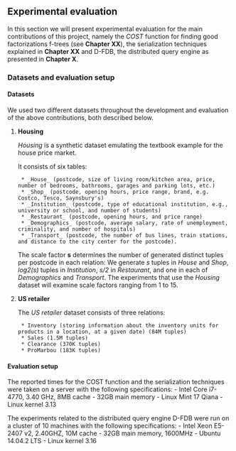## Experimental evaluation

In this section we will present experimental evaluation for the main contributions of this project, namely the _COST_ function for finding good factorizations f-trees (see **Chapter XX**), the serialization techniques explained in **Chapter XX** and D-FDB, the distributed query engine as presented in **Chapter X**.

### Datasets and evaluation setup

#### Datasets

We used two different datasets throughout the development and evaluation of the above contributions, both described below.

1. **Housing**
    
    _Housing_ is a synthetic dataset emulating the textbook example for the house price market. 
    
    It consists of six tables: 
    
        * _House_ (postcode, size of living room/kitchen area, price, number of bedrooms, bathrooms, garages and parking lots, etc.) 
        * _Shop_ (postcode, opening hours, price range, brand, e.g. Costco, Tesco, Saynsbury's)
        * _Institution_ (postcode, type of educational institution, e.g., university or school, and number of students)
        * _Restaurant_ (postcode, opening hours, and price range)
        * _Demographics_ (postcode, average salary, rate of unemployment, criminality, and number of hospitals)
        * _Transport_ (postcode, the number of bus lines, train stations, and distance to the city center for the postcode).

    The scale factor **s** determines the number of generated distinct tuples per postcode in each relation: We generate _s_ tuples in _House_ and _Shop_, _log2(s)_ tuples in _Institution_, _s/2_ in _Restaurant_, and one in each of _Demographics_ and _Transport_.
    The experiments that use the _Housing_ dataset will examine scale factors ranging from 1 to 15.

2. **US retailer**
    
    The _US retailer_ dataset consists of three relations: 
        
        * Inventory (storing information about the inventory units for products in a location, at a given date) (84M tuples)
        * Sales (1.5M tuples)
        * Clearance (370K tuples)
        * ProMarbou (183K tuples)

#### Evaluation setup

The reported times for the COST function and the serialization techniques were taken on a server with the following specifications:
    - Intel Core i7-4770, 3.40 GHz, 8MB cache
    - 32GB main memory
    - Linux Mint 17 Qiana
    - Linux kernel 3.13

The experiments related to the distributed query engine  D-FDB were run on a cluster of 10 machines with the following specifications:
    - Intel Xeon E5-2407 v2, 2.40GHZ, 10M cache
    - 32GB main memory, 1600MHz
    - Ubuntu 14.04.2 LTS
    - Linux kernel 3.16





